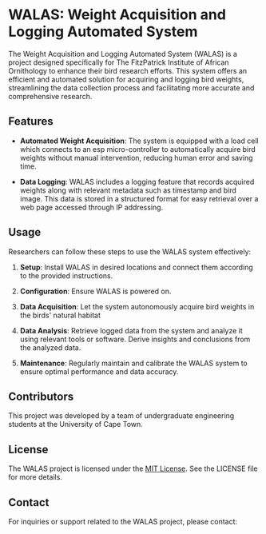 # WALAS: Weight Acquisition and Logging Automated System

The Weight Acquisition and Logging Automated System (WALAS) is a project designed specifically for The FitzPatrick Institute of African Ornithology to enhance their bird research efforts. This system offers an efficient and automated solution for acquiring and logging bird weights, streamlining the data collection process and facilitating more accurate and comprehensive research.

## Features

- **Automated Weight Acquisition**: The system is equipped with a load cell which connects to an esp micro-controller to automatically acquire bird weights without manual intervention, reducing human error and saving time.
  
- **Data Logging**: WALAS includes a logging feature that records acquired weights along with relevant metadata such as timestamp and bird image. This data is stored in a structured format for easy retrieval over a web page accessed through IP addressing.



## Usage

Researchers can follow these steps to use the WALAS system effectively:

1. **Setup**: Install WALAS in desired locations and connect them according to the provided instructions.

2. **Configuration**: Ensure WALAS is powered on.

3. **Data Acquisition**: Let the system autonomously acquire bird weights in the birds' natural habitat

4. **Data Analysis**: Retrieve logged data from the system and analyze it using relevant tools or software. Derive insights and conclusions from the analyzed data.

5. **Maintenance**: Regularly maintain and calibrate the WALAS system to ensure optimal performance and data accuracy.

## Contributors

This project was developed by a team of undergraduate engineering students at the University of Cape Town.

## License

The WALAS project is licensed under the [MIT License](LICENSE). See the LICENSE file for more details.

## Contact

For inquiries or support related to the WALAS project, please contact:

[Project Coordinator]: [bchihota77@gmail.com]
